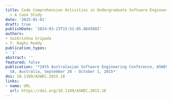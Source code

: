 ```yaml
---
title: Code Comprehension Activities in Undergraduate Software Engineering Course
  - A Case Study
date: '2015-01-01'
draft: true
publishDate: '2024-03-23T15:51:05.864500Z'
authors:
- Saikrishna Sripada
- Y. Raghu Reddy
publication_types:
- '1'
abstract: ''
featured: false
publication: '*24th Australasian Software Engineering Conference, ASWEC 2015, Adelaide,
  SA, Australia, September 28 - October 1, 2015*'
doi: 10.1109/ASWEC.2015.18
links:
- name: URL
  url: https://doi.org/10.1109/ASWEC.2015.18
---
```


